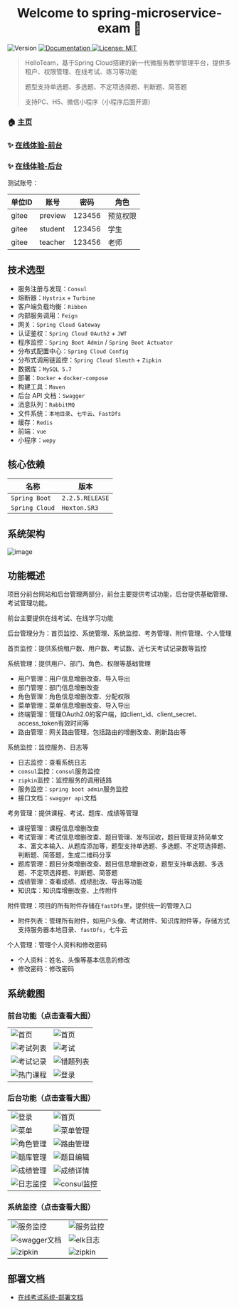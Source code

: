 <h1 align="center">Welcome to spring-microservice-exam 👋</h1>
<p>
  <img alt="Version" src="https://img.shields.io/badge/version-3.7.0-blue.svg?cacheSeconds=2592000" />
  <a href="https://www.kancloud.cn/tangyi/spring-microservice-exam/1322864" target="_blank">
    <img alt="Documentation" src="https://img.shields.io/badge/documentation-yes-brightgreen.svg" />
  </a>
  <a href="#" target="_blank">
    <img alt="License: MIT" src="https://img.shields.io/badge/License-MIT-yellow.svg" />
  </a>
</p>

> HelloTeam，基于Spring Cloud搭建的新一代微服务教学管理平台，提供多租户、权限管理、在线考试、练习等功能
>
> 题型支持单选题、多选题、不定项选择题、判断题、简答题
>
> 支持PC、H5、微信小程序（小程序后面开源）

### 🏠 [主页](https://github.com/Breeze-P/ExamSystem)

### ✨ [在线体验-前台](http://two.404forever.com/#/home)

### ✨ [在线体验-后台](http://two.404forever.com:81)

测试账号：

|   单位ID   |      账号      |   密码   |   角色    |
| --------- | -------- | -------- | -------- |
|  gitee  |  preview  | 123456  |  预览权限|
|  gitee  |  student  | 123456  |  学生  |
|  gitee  |  teacher  | 123456  |  老师  |

## 技术选型

- 服务注册与发现：`Consul`
- 熔断器：`Hystrix` + `Turbine`
- 客户端负载均衡：`Ribbon`
- 内部服务调用：`Feign`
- 网关：`Spring Cloud Gateway`
- 认证鉴权：`Spring Cloud OAuth2` + `JWT`
- 程序监控：`Spring Boot Admin` / `Spring Boot Actuator`
- 分布式配置中心：`Spring Cloud Config`
- 分布式调用链监控：`Spring Cloud Sleuth` + `Zipkin`
- 数据库：`MySQL 5.7`
- 部署：`Docker` + `docker-compose`
- 构建工具：`Maven`
- 后台 API 文档：`Swagger`
- 消息队列：`RabbitMQ`
- 文件系统：`本地目录`、`七牛云`、`FastDfs`
- 缓存：`Redis`
- 前端：`vue`
- 小程序：`wepy`

## 核心依赖

|      名称      |   版本    |
| --------- | -------- |
| `Spring Boot`    | `2.2.5.RELEASE`  |
| `Spring Cloud`   | `Hoxton.SR3`  |

## 系统架构

![image](docs/images/系统架构图v3.0.png)

## 功能概述

项目分前台网站和后台管理两部分，前台主要提供考试功能，后台提供基础管理、考试管理功能。

前台主要提供在线考试、在线学习功能

后台管理分为：首页监控、系统管理、系统监控、考务管理、附件管理、个人管理

首页监控：提供系统租户数、用户数、考试数、近七天考试记录数等监控

系统管理：提供用户、部门、角色、权限等基础管理
- 用户管理：用户信息增删改查、导入导出
- 部门管理：部门信息增删改查
- 角色管理：角色信息增删改查、分配权限
- 菜单管理：菜单信息增删改查、导入导出
- 终端管理：管理OAuth2.0的客户端，如client_id、client_secret、access_token有效时间等
- 路由管理：网关路由管理，包括路由的增删改查、刷新路由等

系统监控：监控服务、日志等
- 日志监控：查看系统日志
- `consul`监控：`consul`服务监控
- `zipkin`监控：监控服务的调用链路
- 服务监控：`spring boot admin`服务监控
- 接口文档：`swagger api`文档

考务管理：提供课程、考试、题库、成绩等管理
- 课程管理：课程信息增删改查
- 考试管理：考试信息增删改查、题目管理、发布回收，题目管理支持简单文本、富文本输入、从题库添加等，题型支持单选题、多选题、不定项选择题、判断题、简答题，生成二维码分享
- 题库管理：题目分类增删改查、题目信息增删改查，题型支持单选题、多选题、不定项选择题、判断题、简答题
- 成绩管理：查看成绩、成绩批改、导出等功能
- 知识库：知识库增删改查、上传附件

附件管理：项目的所有附件存储在`fastDfs`里，提供统一的管理入口
- 附件列表：管理所有附件，如用户头像、考试附件、知识库附件等，存储方式支持服务器本地目录、`fastDfs`，七牛云

个人管理：管理个人资料和修改密码
- 个人资料：姓名、头像等基本信息的修改
- 修改密码：修改密码

## 系统截图

### 前台功能（点击查看大图）

<table>
	<tr>
	    <td><img src="docs/images/image_web.png" alt="首页"/></td>
        <td><img src="docs/images/image_web_home.png" alt="首页"/></td>
    </tr>
    <tr>
        <td><img src="docs/images/image_web_exams.png" alt="考试列表"/></td>
        <td><img src="docs/images/image_web_exam.png" alt="考试"/></td>
    </tr>
    <tr>
        <td><img src="docs/images/image_web_record.png" alt="考试记录"/></td>
        <td><img src="docs/images/image_web_incorrect_answer.png" alt="错题列表"/></td>
    </tr>
    <tr>
        <td><img src="docs/images/image_web_courses.png" alt="热门课程"/></td>
        <td><img src="docs/images/image_web_login.png" alt="登录"/></td>
    </tr>
</table>

### 后台功能（点击查看大图）

<table>
	<tr>
        <td><img src="docs/images/image_ui_login.png" alt="登录"/></td>
        <td><img src="docs/images/image_ui_exam.png" alt="首页"/></td>
    </tr>
    <tr>
        <td><img src="docs/images/image_ui_menu.png" alt="菜单"/></td>
        <td><img src="docs/images/image_ui_menu_manage.png" alt="菜单管理"/></td>
    </tr>
    <tr>
        <td><img src="docs/images/image_ui_role_manage.png" alt="角色管理"/></td>
        <td><img src="docs/images/image_ui_route_manage.png" alt="路由管理"/></td>
    </tr>
    <tr>
        <td><img src="docs/images/image_ui_subjects_manage.png" alt="题库管理"/></td>
        <td><img src="docs/images/image_ui_subjects_rich_edit.png" alt="题目编辑"/></td>
    </tr>
    <tr>
        <td><img src="docs/images/image_ui_score_manage.png" alt="成绩管理"/></td>
        <td><img src="docs/images/image_ui_score_detail.png" alt="成绩详情"/></td>
    </tr>
    <tr>
        <td><img src="docs/images/image_ui_log_manage.png" alt="日志监控"/></td>
        <td><img src="docs/images/image_ui_consul.png" alt="consul监控"/></td>
    </tr>
</table>

### 系统监控（点击查看大图）

<table>
	<tr>
        <td><img src="docs/images/image_ui_spring_boot_admin.png" alt="服务监控"/></td>
        <td><img src="docs/images/image_ui_spring_boot_admin01.png" alt="服务监控"/></td>
    </tr>
    <tr>
        <td><img src="docs/images/image_ui_swagger.png" alt="swagger文档"/></td>
        <td><img src="docs/images/image_ui_elk.png" alt="elk日志"/></td>
    </tr>
    <tr>
        <td><img src="docs/images/image_ui_zipkin1.png" alt="zipkin"/></td>
        <td><img src="docs/images/image_ui_zipkin2.png" alt="zipkin"/></td>
    </tr>
</table>

## 部署文档

- [在线考试系统-部署文档](https://bytedancecampus1.feishu.cn/docs/doccnQqXnXAf0RzTikGS5oQDnSd)
